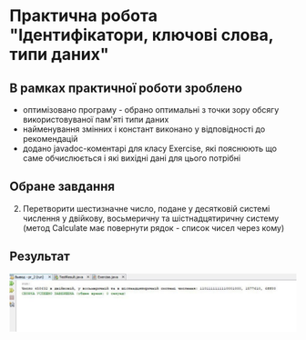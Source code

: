# Практична робота "Ідентифікатори, ключові слова, типи даних"

## В рамках практичної роботи зроблено
* оптимізовано програму - обрано оптимальні з точки зору обсягу використовуваної пам'яті типи даних
* найменування змінних і констант виконано у відповідності до рекомендацій
* додано javadoc-коментарі для класу Exercise, які пояснюють що саме обчислюється і які вихідні дані для цього потрібні

## Обране завдання
2. Перетворити шестизначне число, подане у десятковій системі числення у двійкову, восьмеричну та шістнадцятиричну систему (метод Calculate має повернути рядок - список чисел через кому)

## Результат
<img src="https://github.com/ppc-ntu-khpi/identifikatori-tipi-34-Artem-Pronenko/blob/master/img/Screenshot_1.jpg">
